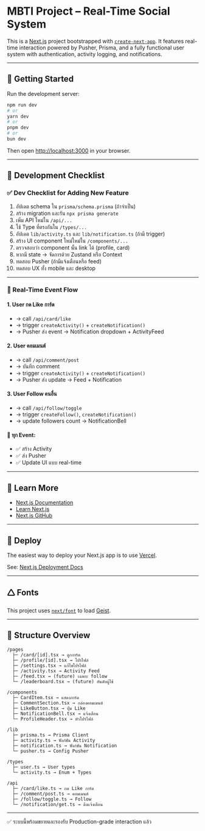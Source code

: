 # MBTI Project – Real-Time Social System

This is a [Next.js](https://nextjs.org) project bootstrapped with [`create-next-app`](https://nextjs.org/docs/app/api-reference/cli/create-next-app). It features real-time interaction powered by Pusher, Prisma, and a fully functional user system with authentication, activity logging, and notifications.

---

## 🚀 Getting Started

Run the development server:

```bash
npm run dev
# or
yarn dev
# or
pnpm dev
# or
bun dev
```

Then open [http://localhost:3000](http://localhost:3000) in your browser.

---

## 📂 Development Checklist

### ✅ Dev Checklist for Adding New Feature

1. อัปเดต schema ใน `prisma/schema.prisma` (ถ้าจำเป็น)
2. สร้าง migration และรัน `npx prisma generate`
3. เพิ่ม API ใหม่ใน `/api/...`
4. ใช้ Type ที่ตรงกันใน `/types/...`
5. อัปเดต `lib/activity.ts` และ `lib/notification.ts` (ถ้ามี trigger)
6. สร้าง UI component ใหม่ใหม่ใน `/components/...`
7. ตรวจสอบว่า component นั้น link ได้ (profile, card)
8. หากมี state → จัดการด้วย Zustand หรือ Context
9. ทดสอบ Pusher (ถ้ามีแจ้งเตือนหรือ feed)
10. ทดสอบ UX ทั้ง mobile และ desktop

---

### 🔁 Real-Time Event Flow

#### 1. User กด Like การ์ด

* → call `/api/card/like`
* → trigger `createActivity()` + `createNotification()`
* → Pusher ส่ง event → Notification dropdown + ActivityFeed

#### 2. User คอมเมนต์

* → call `/api/comment/post`
* → บันทึก comment
* → trigger `createActivity()` + `createNotification()`
* → Pusher ส่ง update → Feed + Notification

#### 3. User Follow คนอื่น

* → call `/api/follow/toggle`
* → trigger `createFollow()`, `createNotification()`
* → update followers count → NotificationBell

#### 🔁 ทุก Event:

* ✅ สร้าง Activity
* ✅ ส่ง Pusher
* ✅ Update UI แบบ real-time

---

## 🧠 Learn More

* [Next.js Documentation](https://nextjs.org/docs)
* [Learn Next.js](https://nextjs.org/learn)
* [Next.js GitHub](https://github.com/vercel/next.js)

---

## 🚢 Deploy

The easiest way to deploy your Next.js app is to use [Vercel](https://vercel.com/new?utm_medium=default-template&filter=next.js&utm_source=create-next-app&utm_campaign=create-next-app-readme).

See: [Next.js Deployment Docs](https://nextjs.org/docs/app/building-your-application/deploying)

---

## 🛆 Fonts

This project uses [`next/font`](https://nextjs.org/docs/app/building-your-application/optimizing/fonts) to load [Geist](https://vercel.com/font).

---

## 📁 Structure Overview

```
/pages
  ├─ /card/[id].tsx → ดูกการ์ด
  ├─ /profile/[id].tsx → โปรไฟล์
  ├─ /settings.tsx → แก้ไขโปรไฟล์
  ├─ /activity.tsx → Activity Feed
  ├─ /feed.tsx → (future) เฉพาะ follow
  └─ /leaderboard.tsx → (future) อันดับผู้ใช้

/components
  ├─ CardItem.tsx → แสดงการ์ด
  ├─ CommentSection.tsx → กล่องคอมเมนต์
  ├─ LikeButton.tsx → ปุ่ม Like
  ├─ NotificationBell.tsx → แจ้งเตือน
  └─ ProfileHeader.tsx → หัวโปรไฟล์

/lib
  ├─ prisma.ts → Prisma Client
  ├─ activity.ts → ฟังก์ชัน Activity
  ├─ notification.ts → ฟังก์ชัน Notification
  └─ pusher.ts → Config Pusher

/types
  ├─ user.ts → User types
  └─ activity.ts → Enum + Types

/api
  ├─ /card/like.ts → กด Like การ์ด
  ├─ /comment/post.ts → คอมเมนต์
  ├─ /follow/toggle.ts → Follow
  └─ /notification/get.ts → ดึงแจ้งเตือน
```

---

✅ ระบบนี้พร้อมขยายและรองรับ Production-grade interaction แล้ว

